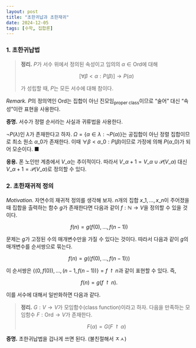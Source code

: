 ```yaml
---
layout: post
title: "초한귀납과 초한재귀"
date: 2024-12-05
tags: [수학, 집합론]
---
```


### 1. 초한귀납법

> **정리.** $P$가 서수 위에서 정의된 속성이고 임의의 $\alpha \in \mathrm{Ord}$에 대해
>
> $$
> [ \forall \beta < \alpha : P(\beta)] → P(\alpha)
> $$
>
> 가 성립할 때, $P$는 모든 서수에 대해 참이다.

_Remark._ $P$의 정의역인 $\mathrm{Ord}$는 집합이 아닌 진모임<sub>proper class</sub>이므로 “술어” 대신 “속성”이란 표현을 사용한다.

**증명.** 서수가 정렬 순서라는 사실과 귀류법을 사용한다.

$\lnot P(\lambda)$인 $\lambda$가 존재한다고 하자. $\Omega = \lbrace  \alpha \in \lambda : \lnot P(\alpha) \rbrace$는 공집합이 아닌 정렬 집합이므로 최소 원소 $\alpha\_0$가 존재한다. 이때 $\forall \beta < \alpha\_0 : P(\beta)$이므로 가정에 의해 $P(\alpha\_0)$가 되어 모순이다. ■

**응용.** 폰 노인만 계층에서 $V\_\alpha$는 추이적이다. 따라서 $V\_{\alpha + 1} = V\_\alpha \cup \mathcal{P}(V\_\alpha)$ 대신 $V\_{\alpha + 1} = \mathcal{P}(V\_\alpha)$로 정의할 수 있다.

### 2. 초한재귀적 정의

_Motivation._ 자연수의 재귀적 정의를 생각해 보자. $n$개의 집합 $x\_1, \dots , x\_n$이 주어졌을 때 집합을 출력하는 함수 $g$가 존재한다면 다음과 같이 $f: \mathbb{N} → V$을 정의할 수 있을 것이다.

$$
f(n) = g(f(0), \dots, f(n - 1))
$$

문제는 $g$가 고정된 수의 매개변수만을 가질 수 있다는 것이다. 따라서 다음과 같이 $g$의 매개변수를 순서쌍으로 묶는다.

$$
f(n) = g(\langle f(0), \dots, f(n - 1) \rangle)
$$

이 순서쌍은 $\lbrace  (0, f(0)), \dots, (n - 1, f(n - 1)) \rbrace = f \upharpoonright n$과 같이 표현할 수 있다. 즉,

$$
f(n) = g(f \upharpoonright n).
$$

이를 서수에 대해서 일반화하면 다음과 같다.

> **정리.** $G: V → V$가 모임함수(class function)이라고 하자. 다음을 만족하는 모임함수 $F: \mathrm{Ord} → V$가 존재한다.
>
> $$
> F(\alpha) = G(F \upharpoonright \alpha)
> $$

**증명.** 초한귀납법을 겁나게 쓰면 된다. (불친절해서 ㅈㅅ)
